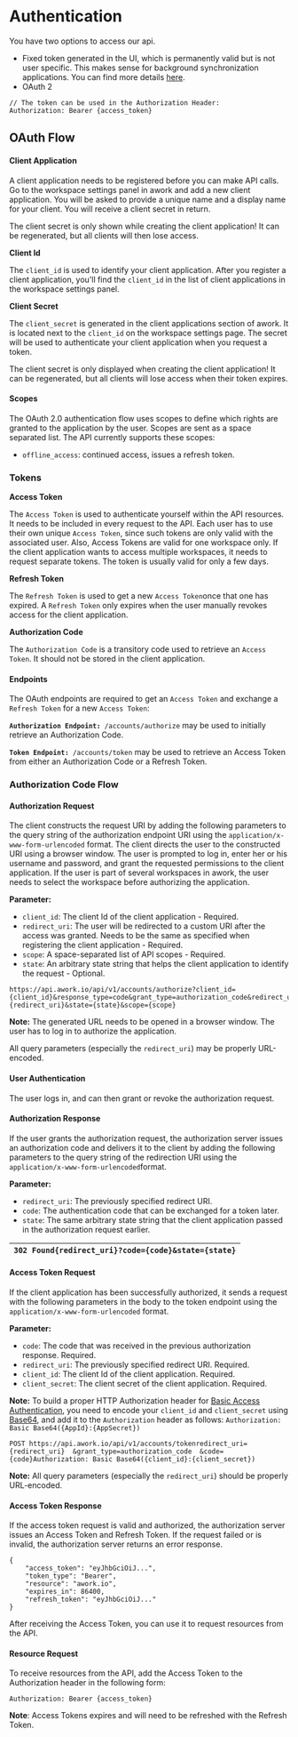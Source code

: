 # Authentication

You have two options to access our api.&#x20;

* Fixed token generated in the UI, which is permanently valid but is not user specific. This makes sense for background synchronization applications. You can find more details [here](https://support.awork.io/en/articles/5415664-client-applications-and-api-keys).
* OAuth 2

```aspnet
// The token can be used in the Authorization Header:
Authorization: Bearer {access_token}
```

## OAuth Flow

#### Client Application <a href="authentication-clientapplication" id="authentication-clientapplication"></a>

A client application needs to be registered before you can make API calls. Go to the workspace settings panel in awork and add a new client application. You will be asked to provide a unique name and a display name for your client. You will receive a client secret in return.

The client secret is only shown while creating the client application! It can be regenerated, but all clients will then lose access.

**Client Id**

The `client_id` is used to identify your client application. After you register a client application, you'll find the `client_id` in the list of client applications in the workspace settings panel.

**Client Secret**

The `client_secret` is generated in the client applications section of awork. It is located next to the `client_id` on the workspace settings page. The secret will be used to authenticate your client application when you request a token.

The client secret is only displayed when creating the client application! It can be regenerated, but all clients will lose access when their token expires.

#### Scopes <a href="authentication-scopes" id="authentication-scopes"></a>

The OAuth 2.0 authentication flow uses scopes to define which rights are granted to the application by the user. Scopes are sent as a space separated list. The API currently supports these scopes:

* `offline_access`: continued access, issues a refresh token.

### Tokens

**Access Token**

The `Access Token` is used to authenticate yourself within the API resources. It needs to be included in every request to the API. Each user has to use their own unique `Access Token`, since such tokens are only valid with the associated user. Also, Access Tokens are valid for one workspace only. If the client application wants to access multiple workspaces, it needs to request separate tokens. The token is usually valid for only a few days.

**Refresh Token**

The `Refresh Token` is used to get a new `Access Token`once that one has expired. A `Refresh Token` only expires when the user manually revokes access for the client application.

**Authorization Code**

The `Authorization Code` is a transitory code used to retrieve an `Access Token`. It should not be stored in the client application.

#### Endpoints <a href="authentication-endpoints" id="authentication-endpoints"></a>

The OAuth endpoints are required to get an `Access Token` and exchange a `Refresh Token` for a new `Access Token`:

**`Authorization Endpoint:`**` /accounts/authorize` may be used to initially retrieve an Authorization Code.

**`Token Endpoint:`**` /accounts/token` may be used to retrieve an Access Token from either an Authorization Code or a Refresh Token.

### Authorization Code Flow <a href="authentication-authorizationcodeflow" id="authentication-authorizationcodeflow"></a>

#### Authorization Request <a href="authentication-authorizationrequest" id="authentication-authorizationrequest"></a>

The client constructs the request URI by adding the following parameters to the query string of the authorization endpoint URI using the `application/x-www-form-urlencoded` format. The client directs the user to the constructed URI using a browser window. The user is prompted to log in, enter her or his username and password, and grant the requested permissions to the client application. If the user is part of several workspaces in awork, the user needs to select the workspace before authorizing the application.

**Parameter:**

* `client_id`: The client Id of the client application - Required.
* `redirect_uri`: The user will be redirected to a custom URI after the access was granted. Needs to be the same as specified when registering the client application - Required.
* `scope`: A space-separated list of API scopes - Required.
* `state`: An arbitrary state string that helps the client application to identify the request - Optional.

```
https://api.awork.io/api/v1/accounts/authorize?client_id={client_id}&response_type=code&grant_type=authorization_code&redirect_uri={redirect_uri}&state={state}&scope={scope}
```

**Note:** The generated URL needs to be opened in a browser window. The user has to log in to authorize the application.

All query parameters (especially the `redirect_uri`) may be properly URL-encoded.

#### User Authentication <a href="authentication-userauthentication" id="authentication-userauthentication"></a>

The user logs in, and can then grant or revoke the authorization request.

#### Authorization Response <a href="authentication-authorizationresponse" id="authentication-authorizationresponse"></a>

If the user grants the authorization request, the authorization server issues an authorization code and delivers it to the client by adding the following parameters to the query string of the redirection URI using the `application/x-www-form-urlencoded`format.

**Parameter:**

* `redirect_uri`: The previously specified redirect URI.
* `code`: The authentication code that can be exchanged for a token later.
* `state`: The same arbitrary state string that the client application passed in the authorization request earlier.

| `302 Found{redirect_uri}?code={code}&state={state}` |
| --------------------------------------------------- |

#### Access Token Request <a href="authentication-accesstokenrequest" id="authentication-accesstokenrequest"></a>

If the client application has been successfully authorized, it sends a request with the following parameters in the body to the token endpoint using the `application/x-www-form-urlencoded` format.

**Parameter:**

* `code`: The code that was received in the previous authorization response. Required.
* `redirect_uri`: The previously specified redirect URI. Required.
* `client_id`: The client Id of the client application. Required.
* `client_secret`: The client secret of the client application. Required.

**Note:** To build a proper HTTP Authorization header for [Basic Access Authentication](https://en.wikipedia.org/wiki/Basic\_access\_authentication), you need to encode your `client_id` and `client_secret` using [Base64](https://en.wikipedia.org/wiki/Base64), and add it to the `Authorization` header as follows: `Authorization: Basic Base64({AppId}:{AppSecret})`

```
POST https://api.awork.io/api/v1/accounts/tokenredirect_uri={redirect_uri}  &grant_type=authorization_code  &code={code}Authorization: Basic Base64({client_id}:{client_secret})
```

**Note:** All query parameters (especially the `redirect_uri`) should be properly URL-encoded.

#### Access Token Response <a href="authentication-accesstokenresponse" id="authentication-accesstokenresponse"></a>

If the access token request is valid and authorized, the authorization server issues an Access Token and Refresh Token. If the request failed or is invalid, the authorization server returns an error response.

```
{
    "access_token": "eyJhbGciOiJ...",
    "token_type": "Bearer",
    "resource": "awork.io",
    "expires_in": 86400,
    "refresh_token": "eyJhbGciOiJ..."
}
```

After receiving the Access Token, you can use it to request resources from the API.

#### Resource Request <a href="authentication-resourcerequest" id="authentication-resourcerequest"></a>

To receive resources from the API, add the Access Token to the Authorization header in the following form:

```
Authorization: Bearer {access_token}
```

**Note**: Access Tokens expires and will need to be refreshed with the Refresh Token.
